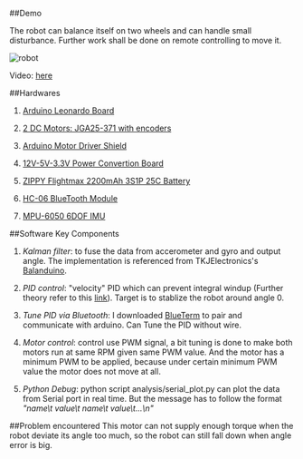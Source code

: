 ##Demo

The robot can balance itself on two wheels and can handle small disturbance. Further work shall be done on remote controlling to move it.

![robot][robot_pic]

[robot_pic]: https://github.com/xeonqq/balance_robot/blob/kalman/robot_selfie.jpg "Robot Selfie"

Video: [here](https://youtu.be/sWVQpQ8RNGM)

##Hardwares
1. [Arduino Leonardo Board](https://www.arduino.cc/en/Main/ArduinoBoardLeonardo)

2. [2 DC Motors: JGA25-371 with encoders](http://world.taobao.com/item/40496339515.htm?fromSite=main&spm=a1z0d.6639537.1997196601.413.U9SqEj)

3. [Arduino Motor Driver Shield](http://world.taobao.com/item/20695931042.htm?fromSite=main&spm=a1z0d.6639537.1997196601.4.U9SqEj)

4. [12V-5V-3.3V Power Convertion Board](http://item.taobao.com/item.htm?spm=a312a.7700846.9.323.7gA2vL&id=35296225045&_u=f3e5nn585ef)

5. [ZIPPY Flightmax 2200mAh 3S1P 25C Battery](http://www.hobbyking.com/hobbyking/store/__38109__ZIPPY_Flightmax_2200mAh_3S1P_25C_EU_Warehouse_.html)

6. [HC-06 BlueTooth Module](http://item.taobao.com/item.htm?spm=a312a.7700846.9.121.rql2Wm&id=19087365613&_u=f3e5nn58d41)

7. [MPU-6050 6DOF IMU](https://detail.tmall.com/item.htm?id=18635718636&toSite=main)

##Software Key Components
1. *Kalman filter*: to fuse the data from accerometer and gyro and output angle. The implementation is referenced from TKJElectronics's [Balanduino](https://github.com/TKJElectronics/KalmanFilter).

2. *PID control*: "velocity" PID which can prevent integral windup (Further theory refer to this [link](http://lorien.ncl.ac.uk/ming/digicont/digimath/dpid1.htm)). Target is to stablize the robot around angle 0. 

3. *Tune PID via Bluetooth*: I downloaded [BlueTerm](https://play.google.com/store/apps/details?id=es.pymasde.blueterm&hl=en) to pair and communicate with arduino. Can Tune the PID without wire.

4. *Motor control*: control use PWM signal, a bit tuning is done to make both motors run at same RPM given same PWM value. And the motor has a minimum PWM to be applied, because under certain minimum PWM value the motor does not move at all.

5. *Python Debug*: python script analysis/serial_plot.py can plot the data from Serial port in real time. But the message has to follow the format *"name\t value\t name\t value\t...\n"*

##Problem encountered
This motor can not supply enough torque when the robot deviate its angle too much, so the robot can still fall down when angle error is big. 
